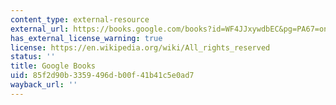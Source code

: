 ```yaml
---
content_type: external-resource
external_url: https://books.google.com/books?id=WF4JJxywdbEC&pg=PA67=onepage#v=onepage&q&f=false
has_external_license_warning: true
license: https://en.wikipedia.org/wiki/All_rights_reserved
status: ''
title: Google Books
uid: 85f2d90b-3359-496d-b00f-41b41c5e0ad7
wayback_url: ''
---
```

